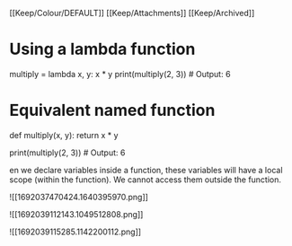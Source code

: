 [[Keep/Colour/DEFAULT]] [[Keep/Attachments]] [[Keep/Archived]] 

# Using a lambda function
multiply = lambda x, y: x * y
print(multiply(2, 3))  # Output: 6

# Equivalent named function
def multiply(x, y):
    return x * y

print(multiply(2, 3))  # Output: 6


en we declare variables inside a function, these variables will have a local scope (within the function). We cannot access them outside the function.






![[1692037470424.1640395970.png]]

![[1692039112143.1049512808.png]]

![[1692039115285.1142200112.png]]